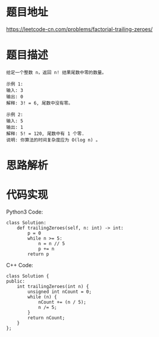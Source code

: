 # **题目地址**
https://leetcode-cn.com/problems/factorial-trailing-zeroes/
# **题目描述**
```
给定一个整数 n，返回 n! 结果尾数中零的数量。

示例 1:
输入: 3
输出: 0
解释: 3! = 6, 尾数中没有零。

示例 2:
输入: 5
输出: 1
解释: 5! = 120, 尾数中有 1 个零.
说明: 你算法的时间复杂度应为 O(log n) 。
```
# **思路解析**
# **代码实现**
Python3 Code:
```
class Solution:
    def trailingZeroes(self, n: int) -> int:
        p = 0 
        while n >= 5: 
            n = n // 5 
            p += n 
        return p
```
C++ Code:
```
class Solution {
public:
    int trailingZeroes(int n) {
        unsigned int nCount = 0;
		while (n) {
			nCount += (n / 5);
			n /= 5;
		}
		return nCount;
    }
};
```
